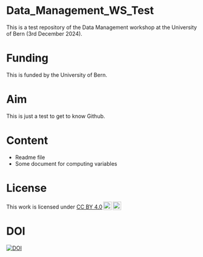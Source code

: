 # Data_Management_WS_Test
This is a test repository of the Data Management workshop at the University of Bern (3rd December 2024).

# Funding
This is funded by the University of Bern.

# Aim
This is just a test to get to know Github.

# Content
* Readme file
* Some document for computing variables

# License
 <p xmlns:cc="http://creativecommons.org/ns#" >This work is licensed under <a href="https://creativecommons.org/licenses/by/4.0/?ref=chooser-v1" target="_blank" rel="license noopener noreferrer" style="display:inline-block;">CC BY 4.0<img style="height:22px!important;margin-left:3px;vertical-align:text-bottom;" src="https://mirrors.creativecommons.org/presskit/icons/cc.svg?ref=chooser-v1" alt=""><img style="height:22px!important;margin-left:3px;vertical-align:text-bottom;" src="https://mirrors.creativecommons.org/presskit/icons/by.svg?ref=chooser-v1" alt=""></a></p> 

# DOI
[![DOI](https://zenodo.org/badge/897916054.svg)](https://doi.org/10.5281/zenodo.14267174)
